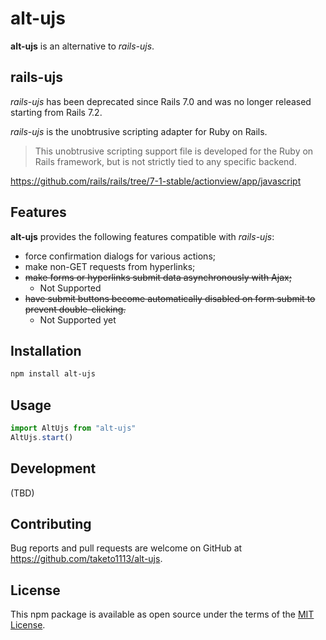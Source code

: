 # alt-ujs

**alt-ujs** is an alternative to *rails-ujs*.

## rails-ujs

*rails-ujs* has been deprecated since Rails 7.0 and was no longer released starting from Rails 7.2.

*rails-ujs* is the unobtrusive scripting adapter for Ruby on Rails.
> This unobtrusive scripting support file is developed for the Ruby on Rails framework, but is not strictly tied to any specific backend.

https://github.com/rails/rails/tree/7-1-stable/actionview/app/javascript

## Features

**alt-ujs** provides the following features compatible with *rails-ujs*:

- force confirmation dialogs for various actions;
- make non-GET requests from hyperlinks;
- ~~make forms or hyperlinks submit data asynchronously with Ajax;~~
  - Not Supported
- ~~have submit buttons become automatically disabled on form submit to prevent double-clicking.~~
  - Not Supported yet

## Installation

```sh
npm install alt-ujs
```

## Usage

```js
import AltUjs from "alt-ujs"
AltUjs.start()
```

## Development

(TBD)

## Contributing

Bug reports and pull requests are welcome on GitHub at https://github.com/taketo1113/alt-ujs.

## License

This npm package is available as open source under the terms of the [MIT License](https://opensource.org/licenses/MIT).
